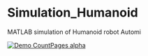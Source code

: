 # Simulation_Humanoid
MATLAB simulation of Humanoid robot Automi

[![Demo CountPages alpha](https://photos.google.com/photo/AF1QipO3Y33ti__i2snI9fkYMCbCD26H0p-M9kq0KXdz)](https://photos.google.com/photo/AF1QipPyWZyzkA7M_RkZ9IUsKvDbK3U5ndvLt-F4VQuQ)
